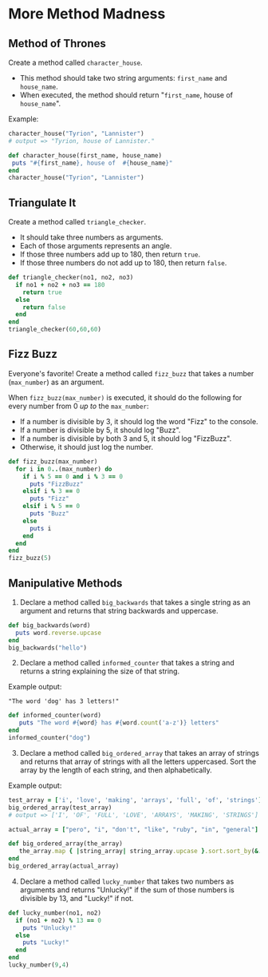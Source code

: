 # More Method Madness

## Method of Thrones

Create a method called `character_house`.
* This method should take two string arguments: `first_name` and `house_name`.
* When executed, the method should return "`first_name`, house of `house_name`".

Example:
```ruby
character_house("Tyrion", "Lannister")
# output => "Tyrion, house of Lannister."
```
```ruby
def character_house(first_name, house_name)
 puts "#{first_name}, house of  #{house_name}"
end
character_house("Tyrion", "Lannister")
```

## Triangulate It

Create a method called `triangle_checker`.
* It should take three numbers as arguments.
* Each of those arguments represents an angle.
* If those three numbers add up to 180, then return `true`.
* If those three numbers do not add up to 180, then return `false`.

```ruby
def triangle_checker(no1, no2, no3)
  if no1 + no2 + no3 == 180 
    return true 
  else
    return false
  end
end
triangle_checker(60,60,60)
```

## Fizz Buzz

Everyone's favorite! Create a method called `fizz_buzz` that takes a number (`max_number`) as an argument.

When `fizz_buzz(max_number)` is executed, it should do the following for every number from 0 *up to* the `max_number`:
* If a number is divisible by 3, it should log the word "Fizz" to the console.
* If a number is divisible by 5, it should log "Buzz".
* If a number is divisible by both 3 and 5, it should log "FizzBuzz".
* Otherwise, it should just log the number.
```ruby
def fizz_buzz(max_number)
  for i in 0..(max_number) do 
    if i % 5 == 0 and i % 3 == 0
      puts "FizzBuzz"    
    elsif i % 3 == 0 
      puts "Fizz"
    elsif i % 5 == 0 
      puts "Buzz"
    else 
      puts i
    end
  end
end
fizz_buzz(5)
```
## Manipulative Methods

1. Declare a method called `big_backwards` that takes a single string as an argument and returns that string backwards and uppercase.

```ruby
def big_backwards(word)
  puts word.reverse.upcase
end
big_backwards("hello")
```

2. Declare a method called `informed_counter` that takes a string and returns a string explaining the size of that string.

Example output:
```
"The word 'dog' has 3 letters!"
```
```ruby
def informed_counter(word)
   puts "The word #{word} has #{word.count('a-z')} letters"
end
informed_counter("dog")
```

3. Declare a method called `big_ordered_array` that takes an array of strings and returns that array of strings with all the letters uppercased. Sort the array by the length of each string, and then alphabetically.

Example output:
```ruby
test_array = ['i', 'love', 'making', 'arrays', 'full', 'of', 'strings']
big_ordered_array(test_array)
# output => ['I', 'OF', 'FULL', 'LOVE', 'ARRAYS', 'MAKING', 'STRINGS']
```
```ruby
actual_array = ["pero", "i", "don't", "like", "ruby", "in", "general"]

def big_ordered_array(the_array)
   the_array.map { |string_array| string_array.upcase }.sort.sort_by(&:length)
end
big_ordered_array(actual_array)
```

4. Declare a method called `lucky_number` that takes two numbers as arguments and returns "Unlucky!" if the sum of those numbers is divisible by 13, and "Lucky!" if not.

```ruby
def lucky_number(no1, no2)
  if (no1 + no2) % 13 == 0 
    puts "Unlucky!"
  else 
    puts "Lucky!"
  end
end
lucky_number(9,4)
```
